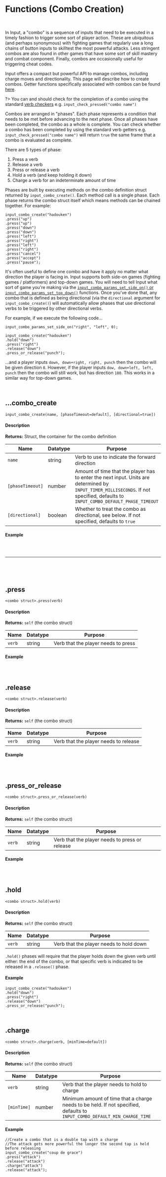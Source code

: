 # Functions (Combo Creation)

&nbsp;

In Input, a "combo" is a sequence of inputs that need to be executed in a timely fashion to trigger some sort of player action. These are ubiquitous (and perhaps synonymous) with fighting games that regularly use a long chains of button inputs to skilltest the most powerful attacks. Less stringent combos are also found in other games that have some sort of skill mastery and combat component. Finally, combos are occasionally useful for triggering cheat codes.

Input offers a compact but powerful API to manage combos, including charge moves and directionality. This page will describe how to create combos. Getter functions specifically associated with combos can be found [here](Functions-(Combo-Getters)).

?> You can and should check for the completion of a combo using the standard [verb checkers](Functions-(Checkers)) e.g. `input_check_pressed("combo name")`

Combos are arranged in "phases". Each phase represents a condition that needs to be met before advancing to the next phase. Once all phases have been completed, the combo as a whole is complete. You can check whether a combo has been completed by using the standard verb getters e.g. `input_check_pressed("combo name")` will return `true` the same frame that a combo is evaluated as complete.

There are 5 types of phase:
1. Press a verb
2. Release a verb
3. Press or release a verb
4. Hold a verb (and keep holding it down)
5. Charge a verb for an indeterminate amount of time

Phases are built by executing methods on the combo definition struct returned by `input_combo_create()`. Each method call is a single phase. Each phase returns the combo struct itself which means methods can be chained together. For example:

```gml
input_combo_create("hadouken")
.press("up")
.press("up")
.press("down")
.press("down")
.press("left")
.press("right")
.press("left")
.press("right")
.press("cancel")
.press("accept")
.press("pause");
```

It's often useful to define one combo and have it apply no matter what direction the player is facing in. Input supports both side-on games (fighting games / platformers) and top-down games. You will need to tell Input what sort of game you're making via the [`input_combo_params_set_side_on()` or `input_combo_params_set_top_down()`](Functions-(Combo-Parameters)) functions. Once you've done that, any combo that is defined as being directional (via the `directional` argument for `input_combo_create()`) will automatically allow phases that use directional verbs to be triggered by other directional verbs.

For example, if we execute the following code...

```gml
input_combo_params_set_side_on("right", "left", 0);

input_combo_create("hadouken")
.hold("down")
.press("right")
.release("down")
.press_or_release("punch");
```

...and a player inputs `down, down+right, right, punch` then the combo will be given direction `0`. However, if the player inputs `dow, down+left, left, punch` then the combo will still work, but has direction `180`. This works in a similar way for top-down games.

&nbsp;

## …combo_create

`input_combo_create(name, [phaseTimeout=default], [directional=true])`

<!-- tabs:start -->

#### **Description**

**Returns:** Struct, the container for the combo definition

|Name            |Datatype|Purpose                                                                                                                                                                          |
|----------------|--------|---------------------------------------------------------------------------------------------------------------------------------------------------------------------------------|
|`name`          |string  |Verb to use to indicate the forward direction                                                                                                                                    |
|`[phaseTimeout]`|number  |Amount of time that the player has to enter the next input. Units are determined by `INPUT_TIMER_MILLISECONDS`. If not specified, defaults to `INPUT_COMBO_DEFAULT_PHASE_TIMEOUT`|
|`[directional]` |boolean |Whether to treat the combo as directional, see below. If not specified, defaults to `true`                                                                                       |

#### **Example**

```gml

```

<!-- tabs:end -->

&nbsp;

----------

&nbsp;

&nbsp;

## .press

`<combo struct>.press(verb)`

<!-- tabs:start -->

#### **Description**

**Returns:** `self` (the combo struct)

|Name  |Datatype|Purpose                            |
|------|--------|-----------------------------------|
|`verb`|string  |Verb that the player needs to press|

#### **Example**

```gml

```

<!-- tabs:end -->

&nbsp;

## .release

`<combo struct>.release(verb)`

<!-- tabs:start -->

#### **Description**

**Returns:** `self` (the combo struct)

|Name  |Datatype|Purpose                              |
|------|--------|-------------------------------------|
|`verb`|string  |Verb that the player needs to release|

#### **Example**

```gml

```

<!-- tabs:end -->

&nbsp;

## .press_or_release

`<combo struct>.press_or_release(verb)`

<!-- tabs:start -->

#### **Description**

**Returns:** `self` (the combo struct)

|Name  |Datatype|Purpose                                       |
|------|--------|----------------------------------------------|
|`verb`|string  |Verb that the player needs to press or release|

#### **Example**

```gml

```

<!-- tabs:end -->

&nbsp;

## .hold

`<combo struct>.hold(verb)`

<!-- tabs:start -->

#### **Description**

**Returns:** `self` (the combo struct)

|Name  |Datatype|Purpose                                |
|------|--------|---------------------------------------|
|`verb`|string  |Verb that the player needs to hold down|

`.hold()` phases will require that the player holds down the given verb until either: the end of the combo, or that specific verb is indicated to be released in a `.release()` phase.

#### **Example**

```gml
input_combo_create("hadouken")
.hold("down")
.press("right")
.release("down")
.press_or_release("punch");
```

<!-- tabs:end -->

&nbsp;

## .charge

`<combo struct>.charge(verb, [minTime=default])`

<!-- tabs:start -->

#### **Description**

**Returns:** `self` (the combo struct)

|Name       |Datatype|Purpose                                                                                                                   |
|-----------|--------|--------------------------------------------------------------------------------------------------------------------------|
|`verb`     |string  |Verb that the player needs to hold to charge                                                                              |
|`[minTime]`|number  |Minimum amount of time that a charge needs to be held. If not specified, defaults to `INPUT_COMBO_DEFAULT_MIN_CHARGE_TIME`|

#### **Example**

```gml
//Create a combo that is a double tap with a charge
//The attack gets more powerful the longer the second tap is held before releasing
input_combo_create("coup de grace")
.press("attack")
.release("attack")
.charge("attack")
.release("attack");
```

<!-- tabs:end -->